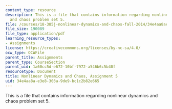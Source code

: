 ```yaml
---
content_type: resource
description: This is a file that contains information regarding nonlinear dynamics
  and chaos problem set 5.
file: /courses/18-385j-nonlinear-dynamics-and-chaos-fall-2014/34e4aa8ae3e8303a9de9bc1c2b82e665_MIT18_385JF14_Pset5.pdf
file_size: 190089
file_type: application/pdf
learning_resource_types:
- Assignments
license: https://creativecommons.org/licenses/by-nc-sa/4.0/
ocw_type: OCWFile
parent_title: Assignments
parent_type: CourseSection
parent_uid: 1a60cc5d-e672-10bf-7972-a546b6c5b40f
resourcetype: Document
title: Nonlinear Dynamics and Chaos, Assignment 5
uid: 34e4aa8a-e3e8-303a-9de9-bc1c2b82e665
---
```

This is a file that contains information regarding nonlinear dynamics and chaos problem set 5.